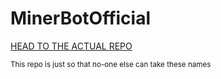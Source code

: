 # MinerBotOfficial
[HEAD TO THE ACTUAL REPO](https://github.com/IcicleSavage/MinerBot)








<sub>This repo is just so that no-one else can take these names</sub>
